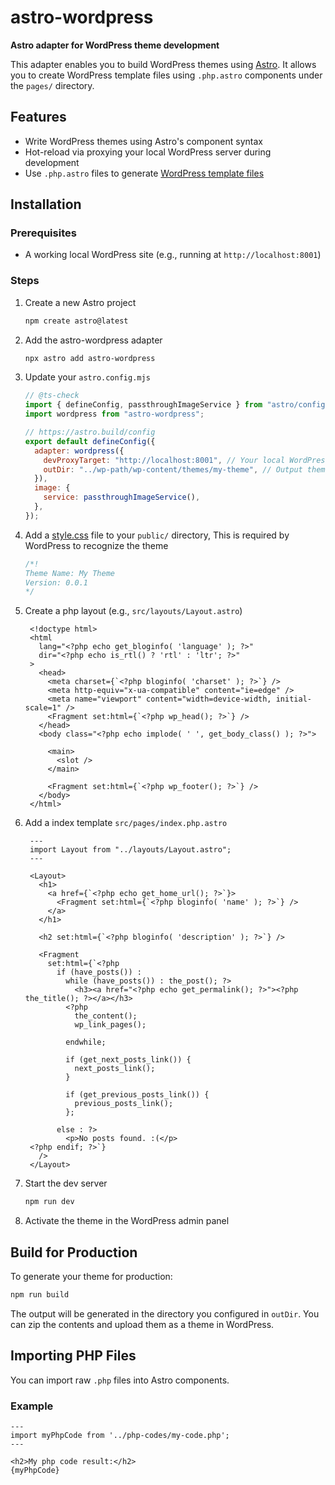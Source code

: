 # astro-wordpress

**Astro adapter for WordPress theme development**

This adapter enables you to build WordPress themes using [Astro](https://astro.build/).
It allows you to create WordPress template files using `.php.astro` components under the `pages/` directory.

## Features

- Write WordPress themes using Astro's component syntax
- Hot-reload via proxying your local WordPress server during development
- Use `.php.astro` files to generate [WordPress template files](https://developer.wordpress.org/themes/basics/template-files/)

## Installation

### Prerequisites

- A working local WordPress site (e.g., running at `http://localhost:8001`)

### Steps

1. Create a new Astro project

   ```bash
   npm create astro@latest
   ```

2. Add the astro-wordpress adapter

   ```bash
   npx astro add astro-wordpress
   ```

3. Update your `astro.config.mjs`

   ```js
   // @ts-check
   import { defineConfig, passthroughImageService } from "astro/config";
   import wordpress from "astro-wordpress";

   // https://astro.build/config
   export default defineConfig({
     adapter: wordpress({
       devProxyTarget: "http://localhost:8001", // Your local WordPress URL
       outDir: "../wp-path/wp-content/themes/my-theme", // Output theme directory
     }),
     image: {
       service: passthroughImageService(),
     },
   });
   ```

4. Add a [style.css](https://developer.wordpress.org/themes/basics/main-stylesheet-style-css/) file to your `public/` directory, This is required by WordPress to recognize the theme

   ```css
   /*!
   Theme Name: My Theme
   Version: 0.0.1
   */
   ```

5. Create a php layout (e.g., `src/layouts/Layout.astro`)

   ```astro
    <!doctype html>
    <html
      lang="<?php echo get_bloginfo( 'language' ); ?>"
      dir="<?php echo is_rtl() ? 'rtl' : 'ltr'; ?>"
    >
      <head>
        <meta charset={`<?php bloginfo( 'charset' ); ?>`} />
        <meta http-equiv="x-ua-compatible" content="ie=edge" />
        <meta name="viewport" content="width=device-width, initial-scale=1" />
        <Fragment set:html={`<?php wp_head(); ?>`} />
      </head>
      <body class="<?php echo implode( ' ', get_body_class() ); ?>">

        <main>
          <slot />
        </main>

        <Fragment set:html={`<?php wp_footer(); ?>`} />
      </body>
    </html>
   ```

6. Add a index template `src/pages/index.php.astro`

   ```astro
    ---
    import Layout from "../layouts/Layout.astro";
    ---

    <Layout>
      <h1>
        <a href={`<?php echo get_home_url(); ?>`}>
          <Fragment set:html={`<?php bloginfo( 'name' ); ?>`} />
        </a>
      </h1>

      <h2 set:html={`<?php bloginfo( 'description' ); ?>`} />

      <Fragment
        set:html={`<?php
          if (have_posts()) :
            while (have_posts()) : the_post(); ?>
              <h3><a href="<?php echo get_permalink(); ?>"><?php the_title(); ?></a></h3>
            <?php
              the_content();
              wp_link_pages();

            endwhile;

            if (get_next_posts_link()) {
              next_posts_link();
            }

            if (get_previous_posts_link()) {
              previous_posts_link();
            };

          else : ?>
            <p>No posts found. :(</p>
    <?php endif; ?>`}
      />
    </Layout>
   ```

7. Start the dev server

   ```bash
   npm run dev
   ```

8. Activate the theme in the WordPress admin panel

## Build for Production

To generate your theme for production:

```bash
npm run build
```

The output will be generated in the directory you configured in `outDir`. You can zip the contents and upload them as a theme in WordPress.

## Importing PHP Files

You can import raw `.php` files into Astro components.

### Example

```astro
---
import myPhpCode from '../php-codes/my-code.php';
---

<h2>My php code result:</h2>
{myPhpCode}
```
